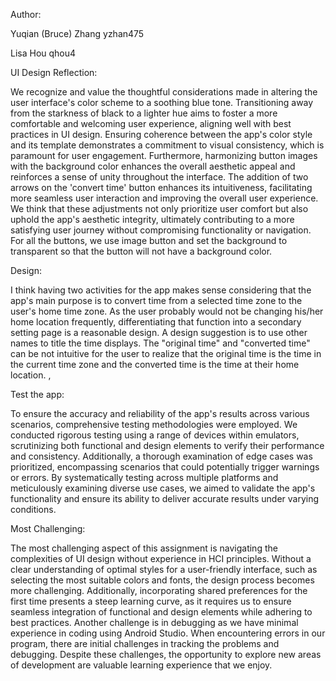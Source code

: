 Author:

Yuqian (Bruce) Zhang   yzhan475

Lisa Hou qhou4


UI Design Reflection:

We recognize and value the thoughtful considerations made in altering the user interface's color 
scheme to a soothing blue tone. Transitioning away from the starkness of black to a lighter hue 
aims to foster a more comfortable and welcoming user experience, aligning well with best practices 
in UI design. Ensuring coherence between the app's color style and its template demonstrates a commitment 
to visual consistency, which is paramount for user engagement. Furthermore, harmonizing button images 
with the background color enhances the overall aesthetic appeal and reinforces a sense of unity throughout 
the interface. The addition of two arrows on the 'convert time' button enhances its intuitiveness, 
facilitating more seamless user interaction and improving the overall user experience. 
We think that these  adjustments not only prioritize user comfort but also uphold the app's aesthetic integrity,
ultimately contributing to a more satisfying user journey without compromising functionality or navigation. For 
all the buttons, we use image button and set the background to transparent so that the button will not have a
background color. 

Design: 

I think having two activities for the app makes sense considering that the app's main purpose is to convert time 
from a selected time zone to the user's home time zone. As the user probably would not be changing his/her home 
location frequently, differentiating that function into a secondary setting page is a reasonable design. A design 
suggestion is to use other names to title the time displays. The "original time" and "converted time" can be not 
intuitive for the user to realize that the original time is the time in the current time zone and the converted 
time is the time at their home location. ,



Test the app:

To ensure the accuracy and reliability of the app's results across various scenarios, comprehensive testing 
methodologies were employed. We conducted rigorous testing using a range of devices within emulators, 
scrutinizing both functional and design elements to verify their performance and consistency. 
Additionally, a thorough examination of edge cases was prioritized, encompassing scenarios that could potentially 
trigger warnings or errors. By systematically testing across multiple platforms and meticulously examining diverse 
use cases, we aimed to validate the app's functionality and ensure its ability to deliver accurate results under varying conditions.

Most Challenging:

The most challenging aspect of this assignment is navigating the complexities of UI design without experience in HCI 
principles. Without a clear understanding of optimal styles for a user-friendly interface, such as selecting the most 
suitable colors and fonts, the design process becomes more challenging. Additionally, incorporating shared 
preferences for the first time presents a steep learning curve, as it requires us to ensure seamless integration of 
functional and design elements while adhering to best practices. Another challenge is in debugging as we have minimal experience
in coding using Android Studio. When encountering errors in our program, there are initial challenges in tracking the problems and debugging.
Despite these challenges, the opportunity to explore new areas of development are valuable learning experience that we enjoy.
